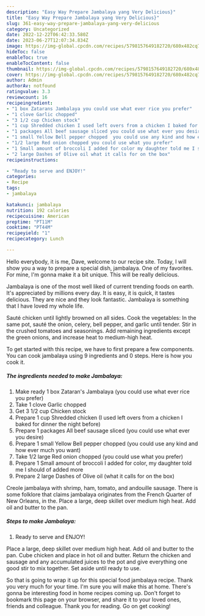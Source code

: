 ```yaml
---
description: "Easy Way Prepare Jambalaya yang Very Delicious}"
title: "Easy Way Prepare Jambalaya yang Very Delicious}"
slug: 361-easy-way-prepare-jambalaya-yang-very-delicious
category: Uncategorized
date: 2022-12-22T06:42:33.580Z
date: 2023-06-27T12:07:34.834Z
image: https://img-global.cpcdn.com/recipes/5798157649182720/680x482cq70/jambalaya-recipe-main-photo.jpg
hideToc: false
enableToc: true
enableTocContent: false
thumbnail: https://img-global.cpcdn.com/recipes/5798157649182720/680x482cq70/jambalaya-recipe-main-photo.jpg
cover: https://img-global.cpcdn.com/recipes/5798157649182720/680x482cq70/jambalaya-recipe-main-photo.jpg
author: Admin
authorAv: notfound
ratingvalue: 3.3
reviewcount: 16
recipeingredient:
- "1 box Zatarans Jambalaya you could use what ever rice you prefer"
- "1 clove Garlic chopped"
- "3 1/2 cup Chicken stock"
- "1 cup Shredded chicken I used left overs from a chicken I baked for dinner the night before"
- "1 packages All beef sausage sliced you could use what ever you desire"
- "1 small Yellow Bell pepper chopped  you could use any kind and how ever much you want"
- "1/2 large Red onion chopped you could use what you prefer"
- "1 Small amount of broccoli I added for color my daughter told me I should of added more"
- "2 large Dashes of Olive oil what it calls for on the box"
recipeinstructions:

- "Ready to serve and ENJOY!"
categories:
- Recipe
tags:
- jambalaya

katakunci: jambalaya 
nutrition: 192 calories
recipecuisine: American
preptime: "PT11M"
cooktime: "PT44M"
recipeyield: "1"
recipecategory: Lunch

---
```



Hello everybody, it is me, Dave, welcome to our recipe site. Today, I will show you a way to prepare a special dish, jambalaya. One of my favorites. For mine, I'm gonna make it a bit unique. This will be really delicious.

Jambalaya is one of the most well liked of current trending foods on earth. It's appreciated by millions every day. It is easy, it is quick, it tastes delicious. They are nice and they look fantastic. Jambalaya is something that I have loved my whole life.

Sauté chicken until lightly browned on all sides. Cook the vegetables: In the same pot, sauté the onion, celery, bell pepper, and garlic until tender. Stir in the crushed tomatoes and seasonings. Add remaining ingredients except the green onions, and increase heat to medium-high heat.


To get started with this recipe, we have to first prepare a few components. You can cook jambalaya using 9 ingredients and 0 steps. Here is how you cook it.

<!--inarticleads1-->

##### The ingredients needed to make Jambalaya:

1. Make ready 1 box Zataran&#39;s Jambalaya (you could use what ever rice you prefer)
1. Take 1 clove Garlic chopped
1. Get 3 1/2 cup Chicken stock
1. Prepare 1 cup Shredded chicken (I used left overs from a chicken I baked for dinner the night before)
1. Prepare 1 packages All beef sausage sliced (you could use what ever you desire)
1. Prepare 1 small Yellow Bell pepper chopped  (you could use any kind and how ever much you want)
1. Take 1/2 large Red onion chopped (you could use what you prefer)
1. Prepare 1 Small amount of broccoli I added for color, my daughter told me I should of added more
1. Prepare 2 large Dashes of Olive oil (what it calls for on the box)


Creole jambalaya with shrimp, ham, tomato, and andouille sausage. There is some folklore that claims jambalaya originates from the French Quarter of New Orleans, in the. Place a large, deep skillet over medium high heat. Add oil and butter to the pan. 

<!--inarticleads2-->

##### Steps to make Jambalaya:


1. Ready to serve and ENJOY!

Place a large, deep skillet over medium high heat. Add oil and butter to the pan. Cube chicken and place in hot oil and butter. Return the chicken and sausage and any accumulated juices to the pot and give everything one good stir to mix together. Set aside until ready to use. 

So that is going to wrap it up for this special food jambalaya recipe. Thank you very much for your time. I'm sure you will make this at home. There's gonna be interesting food in home recipes coming up. Don't forget to bookmark this page on your browser, and share it to your loved ones, friends and colleague. Thank you for reading. Go on get cooking!
